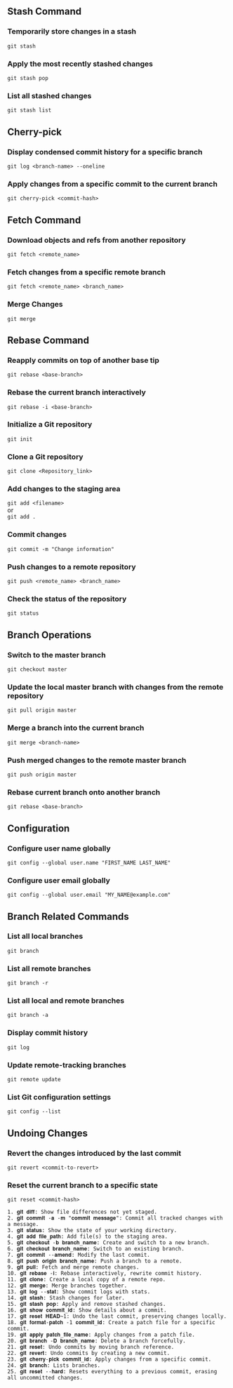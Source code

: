 
## Stash Command

### Temporarily store changes in a stash
`git stash`

### Apply the most recently stashed changes
`git stash pop`

### List all stashed changes
`git stash list`

## Cherry-pick

### Display condensed commit history for a specific branch
`git log <branch-name> --oneline`

### Apply changes from a specific commit to the current branch
`git cherry-pick <commit-hash>`

## Fetch Command

### Download objects and refs from another repository
`git fetch <remote_name>`

### Fetch changes from a specific remote branch
`git fetch <remote_name> <branch_name>`

### Merge Changes
`git merge`

## Rebase Command

### Reapply commits on top of another base tip
`git rebase <base-branch>`

### Rebase the current branch interactively
`git rebase -i <base-branch>`

### Initialize a Git repository
`git init`

### Clone a Git repository
`git clone <Repository_link>`

### Add changes to the staging area
`git add <filename>`  
or  
`git add .`

### Commit changes
`git commit -m "Change information"`

### Push changes to a remote repository
`git push <remote_name> <branch_name>`

### Check the status of the repository
`git status`

## Branch Operations

### Switch to the master branch
`git checkout master`

### Update the local master branch with changes from the remote repository
`git pull origin master`

### Merge a branch into the current branch
`git merge <branch-name>`

### Push merged changes to the remote master branch
`git push origin master`

### Rebase current branch onto another branch
`git rebase <base-branch>`

## Configuration

### Configure user name globally
`git config --global user.name "FIRST_NAME LAST_NAME"`

### Configure user email globally
`git config --global user.email "MY_NAME@example.com"`

## Branch Related Commands

### List all local branches
`git branch`

### List all remote branches
`git branch -r`

### List all local and remote branches
`git branch -a`

### Display commit history
`git log`

### Update remote-tracking branches
`git remote update`

### List Git configuration settings
`git config --list`

## Undoing Changes

### Revert the changes introduced by the last commit
`git revert <commit-to-revert>`

### Reset the current branch to a specific state
`git reset <commit-hash>`


```
1. 𝐠𝐢𝐭 𝐝𝐢𝐟𝐟: Show file differences not yet staged.
2. 𝐠𝐢𝐭 𝐜𝐨𝐦𝐦𝐢𝐭 -𝐚 -𝐦 "𝐜𝐨𝐦𝐦𝐢𝐭 𝐦𝐞𝐬𝐬𝐚𝐠𝐞": Commit all tracked changes with a message.
3. 𝐠𝐢𝐭 𝐬𝐭𝐚𝐭𝐮𝐬: Show the state of your working directory.
4. 𝐠𝐢𝐭 𝐚𝐝𝐝 𝐟𝐢𝐥𝐞_𝐩𝐚𝐭𝐡: Add file(s) to the staging area.
5. 𝐠𝐢𝐭 𝐜𝐡𝐞𝐜𝐤𝐨𝐮𝐭 -𝐛 𝐛𝐫𝐚𝐧𝐜𝐡_𝐧𝐚𝐦𝐞: Create and switch to a new branch.
6. 𝐠𝐢𝐭 𝐜𝐡𝐞𝐜𝐤𝐨𝐮𝐭 𝐛𝐫𝐚𝐧𝐜𝐡_𝐧𝐚𝐦𝐞: Switch to an existing branch.
7. 𝐠𝐢𝐭 𝐜𝐨𝐦𝐦𝐢𝐭 --𝐚𝐦𝐞𝐧𝐝: Modify the last commit.
8. 𝐠𝐢𝐭 𝐩𝐮𝐬𝐡 𝐨𝐫𝐢𝐠𝐢𝐧 𝐛𝐫𝐚𝐧𝐜𝐡_𝐧𝐚𝐦𝐞: Push a branch to a remote.
9. 𝐠𝐢𝐭 𝐩𝐮𝐥𝐥: Fetch and merge remote changes.
10. 𝐠𝐢𝐭 𝐫𝐞𝐛𝐚𝐬𝐞 -𝐢: Rebase interactively, rewrite commit history.
11. 𝐠𝐢𝐭 𝐜𝐥𝐨𝐧𝐞: Create a local copy of a remote repo.
12. 𝐠𝐢𝐭 𝐦𝐞𝐫𝐠𝐞: Merge branches together.
13. 𝐠𝐢𝐭 𝐥𝐨𝐠 --𝐬𝐭𝐚𝐭: Show commit logs with stats.
14. 𝐠𝐢𝐭 𝐬𝐭𝐚𝐬𝐡: Stash changes for later.
15. 𝐠𝐢𝐭 𝐬𝐭𝐚𝐬𝐡 𝐩𝐨𝐩: Apply and remove stashed changes.
16. 𝐠𝐢𝐭 𝐬𝐡𝐨𝐰 𝐜𝐨𝐦𝐦𝐢𝐭_𝐢𝐝: Show details about a commit.
17. 𝐠𝐢𝐭 𝐫𝐞𝐬𝐞𝐭 𝐇𝐄𝐀𝐃~1: Undo the last commit, preserving changes locally.
18. 𝐠𝐢𝐭 𝐟𝐨𝐫𝐦𝐚𝐭-𝐩𝐚𝐭𝐜𝐡 -1 𝐜𝐨𝐦𝐦𝐢𝐭_𝐢𝐝: Create a patch file for a specific commit.
19. 𝐠𝐢𝐭 𝐚𝐩𝐩𝐥𝐲 𝐩𝐚𝐭𝐜𝐡_𝐟𝐢𝐥𝐞_𝐧𝐚𝐦𝐞: Apply changes from a patch file.
20. 𝐠𝐢𝐭 𝐛𝐫𝐚𝐧𝐜𝐡 -𝐃 𝐛𝐫𝐚𝐧𝐜𝐡_𝐧𝐚𝐦𝐞: Delete a branch forcefully.
21. 𝐠𝐢𝐭 𝐫𝐞𝐬𝐞𝐭: Undo commits by moving branch reference.
22. 𝐠𝐢𝐭 𝐫𝐞𝐯𝐞𝐫𝐭: Undo commits by creating a new commit.
23. 𝐠𝐢𝐭 𝐜𝐡𝐞𝐫𝐫𝐲-𝐩𝐢𝐜𝐤 𝐜𝐨𝐦𝐦𝐢𝐭_𝐢𝐝: Apply changes from a specific commit.
24. 𝐠𝐢𝐭 𝐛𝐫𝐚𝐧𝐜𝐡: Lists branches.
25. 𝐠𝐢𝐭 𝐫𝐞𝐬𝐞𝐭 --𝐡𝐚𝐫𝐝: Resets everything to a previous commit, erasing all uncommitted changes.
```


